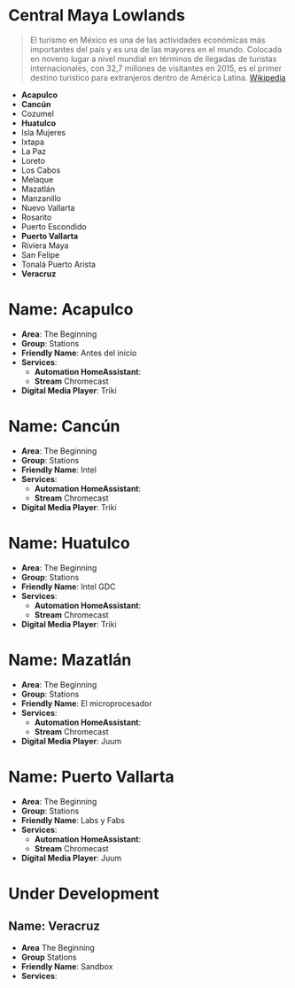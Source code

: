 # Central Maya Lowlands

> El turismo en México es una de las actividades económicas más importantes del país y es una de las mayores en el mundo. Colocada en noveno lugar a nivel mundial en términos de llegadas de turistas internacionales, con 32,7 millones de visitantes en 2015, es el primer destino turistico para extranjeros dentro de América Latina. [Wikipedia](https://es.wikipedia.org/wiki/Turismo_en_M%C3%A9xico)

- __Acapulco__
- __Cancún__
- Cozumel
- __Huatulco__
- Isla Mujeres
- Ixtapa
- La Paz
- Loreto
- Los Cabos
- Melaque
- Mazatlán
- Manzanillo
- Nuevo Vallarta
- Rosarito
- Puerto Escondido
- __Puerto Vallarta__
- Riviera Maya
- San Felipe
- Tonalá Puerto Arista
- __Veracruz__

# Name: Acapulco

- __Area__: The Beginning
- __Group__: Stations
- __Friendly Name__: Antes del inicio
- __Services__:
  - __Automation HomeAssistant__:
  - __Stream__ Chromecast
- __Digital Media Player__: Triki

# Name: Cancún

- __Area__: The Beginning
- __Group__: Stations
- __Friendly Name__: Intel
- __Services__:
  - __Automation HomeAssistant__:
  - __Stream__ Chromecast
- __Digital Media Player__: Triki

# Name: Huatulco

- __Area__: The Beginning
- __Group__: Stations
- __Friendly Name__: Intel GDC
- __Services__:
  - __Automation HomeAssistant__:
  - __Stream__ Chromecast
- __Digital Media Player__: Triki

# Name: Mazatlán

- __Area__: The Beginning
- __Group__: Stations
- __Friendly Name__: El microprocesador
- __Services__:
  - __Automation HomeAssistant__:
  - __Stream__ Chromecast
- __Digital Media Player__: Juum

# Name: Puerto Vallarta

- __Area__: The Beginning
- __Group__: Stations
- __Friendly Name__: Labs y Fabs
- __Services__:
  - __Automation HomeAssistant__:
  - __Stream__ Chromecast
- __Digital Media Player__: Juum

# Under Development

## Name: Veracruz

- __Area__ The Beginning
- __Group__ Stations
- __Friendly Name__: Sandbox
- __Services__: 
